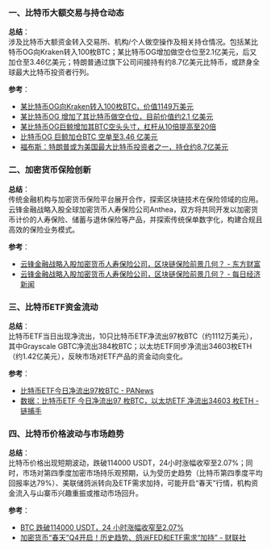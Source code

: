 ### 一、比特币大额交易与持仓动态  
**总结**：  
涉及比特币大额资金转入交易所、机构/个人做空操作及相关持仓情况。包括某比特币OG向Kraken转入100枚BTC；某比特币OG增加做空仓位至2.1亿美元，后又加仓至3.46亿美元；特朗普通过旗下公司间接持有约8.7亿美元比特币，或跻身全球最大比特币投资者行列。  

**参考**：  
- [某比特币OG向Kraken转入100枚BTC，价值1149万美元](https://www.iyiou.com/briefing/202510131833486)  
- [某比特币OG 增加了其比特币做空仓位，目前价值约2.1 亿美元](https://m.techflowpost.com/newsletter/detail_101636.html)  
- [某比特币OG巨鲸增加其BTC空头头寸，杠杆从10倍提高至20倍](https://www.odaily.news/zh-CN/newsflash/452132)  
- [比特币OG 巨鲸加仓BTC 空单至3.46 亿美元](https://cn.cointelegraph.com/flash-news/14744760)  
- [福布斯：特朗普或为美国最大比特币投资者之一，持仓约8.7亿美元](https://www.theblockbeats.info/flash/315998)  


### 二、加密货币保险创新  
**总结**：  
传统金融机构与加密货币保险平台展开合作，探索区块链技术在保险领域的应用。云锋金融战略入股全球加密货币人寿保险公司Anthea，双方将共同开发以加密货币计价的人寿保险、储蓄与退休保险等产品，并探索传统保单数字化，构建合规且高效的保险业务模式。  

**参考**：  
- [云锋金融战略入股加密货币人寿保险公司，区块链保险前景几何？ - 东方财富](https://wap.eastmoney.com/a/202510133532677411.html)  
- [云锋金融战略入股加密货币人寿保险公司，区块链保险前景几何？ - 每日经济新闻](https://www.nbd.com.cn/articles/2025-10-13/4089065.html)  


### 三、比特币ETF资金流动  
**总结**：  
比特币ETF当日出现净流出，10只比特币ETF净流出97枚BTC（约1112万美元），其中Grayscale GBTC净流出384枚BTC；以太坊ETF同步净流出34603枚ETH（约1.42亿美元），反映市场对ETF产品的资金动向变化。  

**参考**：  
- [比特币ETF今日净流出97枚BTC - PANews](https://www.panewslab.com/zh/articles/10e78c07-afa3-4f5c-aad8-60b644631b1c)  
- [数据：比特币ETF 今日净流出97 枚BTC，以太坊ETF 净流出34603 枚ETH - 链捕手](https://www.chaincatcher.com/article/2212196)  


### 四、比特币价格波动与市场趋势  
**总结**：  
比特币价格出现短期波动，跌破114000 USDT，24小时涨幅收窄至2.07%；同时，市场对第四季度加密市场持乐观预期，认为受历史趋势（比特币第四季度平均回报率达79%）、美联储鸽派转向及ETF需求加持，可能开启“春天”行情，机构资金流入与山寨币兴趣重振或推动市场回升。  

**参考**：  
- [BTC 跌破114000 USDT，24 小时涨幅收窄至2.07%](https://www.binance.com/cn/square/post/30957423365057)  
- [加密货币“春天”Q4开启！历史趋势、鸽派FED和ETF需求“加持” - 财联社](https://www.cls.cn/detail/2167173)